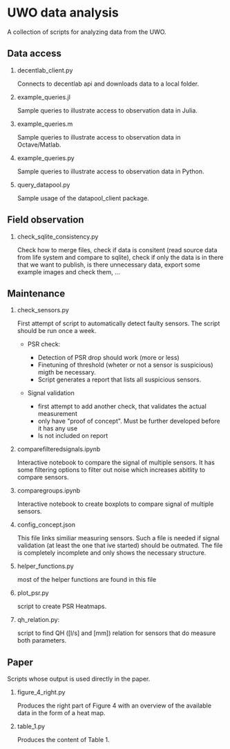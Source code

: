 # UWO data analysis

A collection of scripts for analyzing data from the UWO.

## Data access

1. decentlab_client.py

    Connects to decentlab api and downloads data to a local folder.

2. example_queries.jl

    Sample queries to illustrate access to observation data in Julia.

3. example_queries.m

    Sample queries to illustrate access to observation data in Octave/Matlab.

4. example_queries.py

    Sample queries to illustrate access to observation data in Python.

5. query_datapool.py

    Sample usage of the datapool_client package.

## Field observation

1. check_sqlite_consistency.py

    Check how to merge files, check if data is consitent (read source data from life system and
    compare to sqlite), check if only the data is in there that we want to publish, is there
    unnecessary data, export some example images and check them, ...

## Maintenance
    
1. check_sensors.py
    
    First attempt of script to automatically detect faulty sensors. The script should be run once a week. 
        
    - PSR check: 
        - Detection of PSR drop should work (more or less)
        - Finetuning of threshold (wheter or not a sensor is suspicious) migth be necessary.
        - Script generates a report that lists all suspicious sensors.
            
    - Signal validation
         - first attempt to add another check, that validates the actual measurement
         - only have "proof of concept". Must be further developed before it has any use
         - Is not included on report
 
2. comparefilteredsignals.ipynb

    Interactive notebook to compare the signal of multiple sensors. It has some filtering options to filter out noise which increases abitlity to compare sensors.

3. comparegroups.ipynb

    Interactive notebook to create boxplots to compare signal of multiple sensors.

4. config_concept.json
    
    This file links similiar measuring sensors. Such a file is needed if signal validation (at least the one that ive started) should be outmated.
    The file is completely incomplete and only shows the necessary structure.
    
5.  helper_functions.py

    most of the helper functions are found in this file

6.  plot_psr.py

    script to create PSR Heatmaps.

7. qh_relation.py:

    script to find QH ([l/s] and [mm]) relation for sensors that do measure both parameters.

## Paper

Scripts whose output is used directly in the paper.

1. figure_4_right.py

    Produces the right part of Figure 4 with an overview of the available data in the form of a heat map.

2. table_1.py

    Produces the content of Table 1.
